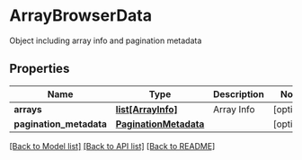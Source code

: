 # ArrayBrowserData

Object including array info and pagination metadata

## Properties

| Name                    | Type                                            | Description | Notes      |
| ----------------------- | ----------------------------------------------- | ----------- | ---------- |
| **arrays**              | [**list[ArrayInfo]**](ArrayInfo.md)             | Array Info  | [optional] |
| **pagination_metadata** | [**PaginationMetadata**](PaginationMetadata.md) |             | [optional] |

[[Back to Model list]](../README.md#documentation-for-models) [[Back to API list]](../README.md#documentation-for-api-endpoints) [[Back to README]](../README.md)
